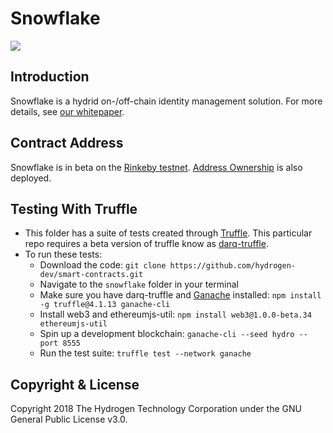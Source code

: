# Snowflake
<img src="https://www.hydrogenplatform.com/images/logo_hydro.png">

## Introduction
Snowflake is a hydrid on-/off-chain identity management solution. For more details, see [our whitepaper](https://github.com/hydrogen-dev/hydro-docs/tree/master/Snowflake).

## Contract Address
Snowflake is in beta on the [Rinkeby testnet](https://rinkeby.etherscan.io/address/0x1f4ef597adebb2da12b199077d46a0eef4cc46ac). [Address Ownership](https://rinkeby.etherscan.io/address/0x22ce9233e196685fdcf08a9f29b409d14f3e5249) is also deployed.

## Testing With Truffle
- This folder has a suite of tests created through [Truffle](https://github.com/trufflesuite/truffle). This particular repo requires a beta version of truffle know as [darq-truffle](https://www.npmjs.com/package/darq-truffle).
- To run these tests:
  - Download the code: `git clone https://github.com/hydrogen-dev/smart-contracts.git`
  - Navigate to the `snowflake` folder in your terminal
  - Make sure you have darq-truffle and [Ganache](https://github.com/trufflesuite/ganache-cli) installed: `npm install -g truffle@4.1.13 ganache-cli`
  - Install web3 and ethereumjs-util: `npm install web3@1.0.0-beta.34 ethereumjs-util`
  - Spin up a development blockchain: `ganache-cli --seed hydro --port 8555`
  - Run the test suite: `truffle test --network ganache`

## Copyright & License
Copyright 2018 The Hydrogen Technology Corporation under the GNU General Public License v3.0.
